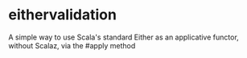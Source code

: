 eithervalidation
================

A simple way to use Scala's standard Either as an applicative functor, without Scalaz, via the #apply method
